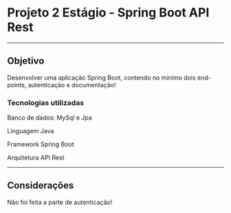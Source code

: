 <h1>Projeto 2 Estágio - Spring Boot API Rest</h1>
<hr>
<h2>Objetivo</h2>
<p>Desenvolver uma aplicação Spring Boot, contendo no mínimo dois end-points, autenticação e documentação!</p>
<h3>Tecnologias utilizadas</h3>
<div>
	<p>Banco de dados: MySql e Jpa</p>
	<p>Linguagem Java</p>
	<p>Framework Spring Boot</p>
	<p>Arquitetura API Rest</p>
</div>
<hr>
<h2>Considerações</h2>
<p>Não foi feita a parte de autenticação!</p>


